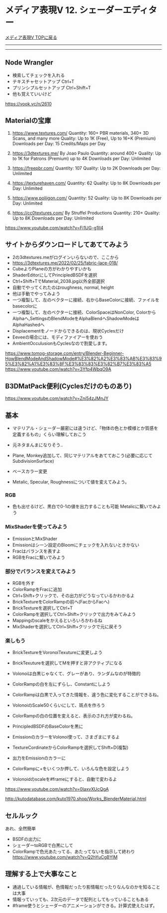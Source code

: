 # メディア表現V 12. シェーダーエディター

[メディア表現V TOPに戻る](./index.md)

---

---


## Node Wrangler
- 検索してチェックを入れる
- テキスチャセットアップ Ctrl+T
- プリンシプルセットアップ Ctrl+Shift+T
- 他も覚えていいけど

https://vook.vc/n/2610

## Materialの宝庫

1. https://www.textures.com/
Quantity: 160+ PBR materials, 340+ 3D Scans, and many more
Quality: Up to 1K (Free), Up to 16+K (Premium)
Downloads per Day: 15 Credits/Maps per Day
2. https://3dtextures.me/
By Joao Paulo 
Quantity: around 400+
Quality: Up to 1K for Patrons (Premium) up to 4K
Downloads per Day: Unlimited

3. https://freepbr.com/
Quantity: 107
Quality: Up to 2K
Downloads per Day: Unlimited

4. https://texturehaven.com/
Quantity: 62
Quality: Up to 8K
Downloads per Day: Unlimited

5. https://www.poliigon.com/
Quantity: 52
Quality: Up to 8K
Downloads per Day: Unlimited

6. https://cc0textures.com/
By Struffel Productions
Quantity: 210+
Quality: Up to 8K
Downloads per Day: Unlimited

https://www.youtube.com/watch?v=Fi1UG-g1II4


## サイトからダウンロードしてあててみよう
- 2の3dtextures.meがログインいらないので、ここから
- https://3dtextures.me/2022/02/25/fabric-lace-018/
- CubeよりPlaneの方がわかりやすいかも
- ShaderEditorにしてPrincipledBSDFを選択
- Ctrl+Shift+TでMaterial_2038.jpg以外全部選択
- 自動でやってくれたのはroughness, normal, height
- 他は手動でやってみよう
- 一つ複製して、左のベクターに接続、右からBaseColorに接続、ファイルをbasecolorに
- 一つ複製して、左のベクターに接続、ColorSpaceはNonColor, ColorからAlphaへ,SettingsのBlendModeをAlphaBlendへShadowModeはAlphaHashedへ
- Displacementをノードからできるのは、現状Cyclesだけ
- Eeveeの場合には、モディファイアーを使おう
- AmbientOcculusionもCyclesなので割愛します。

https://www.tomog-storage.com/entry/Blender-Beginner-HowBlendModeAndShadowMode#%E3%82%A2%E3%83%AB%E3%83%95%E3%82%A1%E3%83%8F%E3%83%83%E3%82%B7%E3%83%A5
https://www.youtube.com/watch?v=3Yfp4WbqO9A

## B3DMatPack便利(Cyclesだけのものあり)
https://www.youtube.com/watch?v=Zni54zJMnJY

## 基本
- マテリアル・シェーダー厳密には違うけど、「物体の色とか模様とか質感を定義するもの」くらい理解しておこう

- 元ネタまんまになりそう..
- Plane, Monkey追加して、同じマテリアルをあてておこう(必要に応じてSubdivisionSurface)
- ベースカラー変更
- Metalic, Specular, Roughnessについて値を変えてみよう。

### RGB
- 色も出せるけど、黒白で0-1の値を出力することも可能 Metalicに繋いでみよう

### MixShaderを使ってみよう
- EmissionとMixShader
- Emissionはシーン設定のBloomにチェックを入れないときかない
- Fracはバランスを表すよ
- RGBをFracに繋いでみよう

### 部分でバランスを変えてみよう
- RGBを外す
- ColorRampをFracに追加
- Ctrl+Shift+クリックで、その出力がどうなっているかわかるよ
- BrickTextureをColorRampの前へ(FacからFacへ)
- BrickTextureを選択してCtrl+T
- ColorRampを選択してCtrl+Shift+クリックで出力をみてみよう
- Mappingのscaleをかえるといろいろかわるね
- MixShaderを選択してCtrl+Shift+クリックで元に戻そう

### 楽しもう
- BrickTextureをVoronoiTexutureに変更しよう
- BrickTexutureを選択してMを押すと非アクティブになる
- Volonoiは白黒じゃなくて、グレーがあり、ランダムなのが特徴的
- ColorRampの白を左にずらし、Constantにしよう
- ColorRampは白黒で入ってきた情報を、違う色に変化することができるね。
- VolonoiのScale50くらいにして、斑点を作ろう
- ColorRampの白の位置を変えると、表示のされ方が変わるね。

- PrincipledBSDFのBaseColorを黒に
- EmissionのカラーをVolonoi使って、さまざまにするよ
- TextureCordinateからColorRampを選択してShift+D(複製)
- 出力をEmissionのカラーに
- ColorRampに+をいくつか押して、いろんな色を設定しよう
- Volonoidのscaleを#frameにすると、自動で変わるよ

https://www.youtube.com/watch?v=0IaxvXUcQgA


http://kutodatabase.com/kuto1970.shop/Works_BlenderMaterial.html



## セルルック
あれ、全然簡単
- BSDFの出力に
- シェーダーtoRGBで白黒にして
- ColorRampで色光あたってる、あたってないを指示して終わり
https://www.youtube.com/watch?v=Q2hYuCgBYlM

## 理解する上で大事なこと
- 通過している情報が、色情報だったり影情報だったりなんなのかを知ることは大事
- 情報っていっても、2次元のデータで配列としてもっていることもある
- #frame使うとシェーダーのアニメーションができる。計算式使えたはず。

